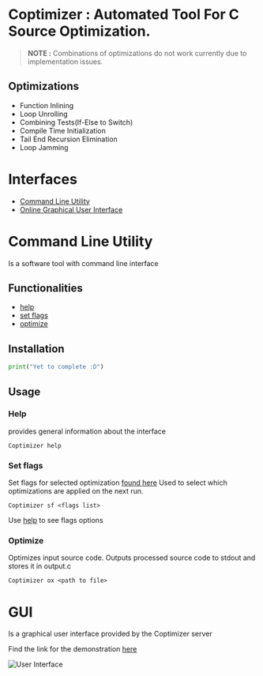 # Coptimizer : Automated Tool For  C Source Optimization.

>**NOTE :** Combinations of optimizations do not work currently due to implementation issues.

## Optimizations
  - Function Inlining
  - Loop Unrolling
  - Combining Tests(If-Else to Switch)
  - Compile Time Initialization
  - Tail End Recursion Elimination
  - Loop Jamming

# Interfaces
  - [Command Line Utility](#Command-Line-Utility)
  - [Online Graphical User Interface](#GUI)

# Command Line Utility
Is a software tool with command line interface

## Functionalities
  - [help](#Help)
  - [set flags](###Set-Flags)
  - [optimize](###Optimize)

## Installation
```python
print("Yet to complete :D")
```

## Usage

### Help

provides general information about the interface

```shell
Coptimizer help
```

### Set flags

Set flags for selected optimization [found here](#Optimizations)
Used to select which optimizations are applied on the next run.

```shell
Coptimizer sf <flags list>
```
Use [help](#Help) to see flags options

### Optimize

Optimizes input source code. Outputs processed source code to stdout and stores it in output.c

```shell
Coptimizer ox <path to file>
```

# GUI

Is a graphical user interface provided by the Coptimizer server

Find the link for the demonstration [here](https://www.youtube.com/watch?v=Oyf43YoXJuI)

![User Interface](https://github.com/sriram1999s/Capstone/blob/third_echelon/images/ui1.png?raw=true)
